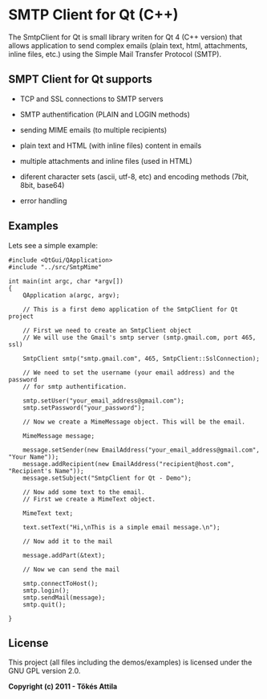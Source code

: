 SMTP Client for Qt (C++)
========================

The SmtpClient for Qt is small library writen for Qt 4 (C++ version) that allows application to send complex emails (plain text, html, attachments, inline files, etc.) using the Simple Mail Transfer Protocol (SMTP).


## SMPT Client for Qt supports

- TCP and SSL connections to SMTP servers

- SMTP authentification (PLAIN and LOGIN methods)

- sending MIME emails (to multiple recipients)

- plain text and HTML (with inline files) content in emails

- multiple attachments and inline files (used in HTML)

- diferent character sets (ascii, utf-8, etc) and encoding methods (7bit, 8bit, base64)

- error handling

## Examples

Lets see a simple example:


    #include <QtGui/QApplication>
    #include "../src/SmtpMime"

    int main(int argc, char *argv[])
    {
        QApplication a(argc, argv);

        // This is a first demo application of the SmtpClient for Qt project

        // First we need to create an SmtpClient object
        // We will use the Gmail's smtp server (smtp.gmail.com, port 465, ssl)

        SmtpClient smtp("smtp.gmail.com", 465, SmtpClient::SslConnection);

        // We need to set the username (your email address) and the password
        // for smtp authentification.

        smtp.setUser("your_email_address@gmail.com");
        smtp.setPassword("your_password");

        // Now we create a MimeMessage object. This will be the email.

        MimeMessage message;

        message.setSender(new EmailAddress("your_email_address@gmail.com", "Your Name"));
        message.addRecipient(new EmailAddress("recipient@host.com", "Recipient's Name"));
        message.setSubject("SmtpClient for Qt - Demo");

        // Now add some text to the email.
        // First we create a MimeText object.

        MimeText text;

        text.setText("Hi,\nThis is a simple email message.\n");

        // Now add it to the mail

        message.addPart(&text);

        // Now we can send the mail

        smtp.connectToHost();
        smtp.login();
        smtp.sendMail(message);
        smtp.quit();

    }


## License

This project (all files including the demos/examples) is licensed under the GNU GPL version 2.0.

**Copyright (c) 2011 - Tőkés Attila**
